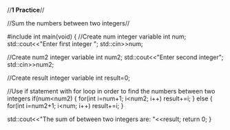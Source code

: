 //****1 Practice****//

//Sum the numbers between two integers//

#include <iostream>
int main(void)
{
//Create num integer variable
int num;
std::cout<<"Enter first integer ";
std::cin>>num;

//Create num2 integer variable
int num2;
std::cout<<"Enter second integer";
std::cin>>num2;

//Create result integer variable
int result=0;

//Use if statement with for loop in order to find the numbers between two integers
if(num<num2)
{
    for(int i=num+1; i<num2; i++)
result+=i;
}
else
{
    for(int i=num2+1; i<num; i++)
    result+=i;
}

std::cout<<"The sum of between two integers are:  "<<result;
return 0;
}
